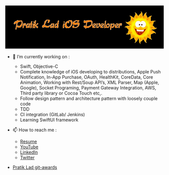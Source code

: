 ![image](https://github.com/pratik-123/pratik-123/blob/master/name.gif)

- 🔭 I’m currently working on :
    - Swift, Objective-C
    - Complete knowledge of iOS developing to distributions, Apple Push Notification, In-App Purchase, OAuth, HealthKit, CoreData, Core Animation, Working with Rest/Soup API’s, XML Parser, Map (Apple, Google), Socket Programing, Payment Gateway Integration, AWS, Third party library or Cocoa Touch etc,.
    - Follow design pattern and architecture pattern with loosely couple code
    - TDD
    - CI integration (GitLab/ Jenkins)
    - Learning SwiftUI framework

- 📫 How to reach me :
	- [Resume](https://pratik-123.github.io/vcard/)
	- [YouTube](https://www.youtube.com/c/PratikLad?sub_confirmation=1)
	- [LinkedIn](https://www.linkedin.com/in/pratik-lad-3280899b/)
	- [Twitter](https://twitter.com/Buntylad3)

- [Pratik Lad git-awards](http://git-awards.com/users/search?login=pratik-123)

<!--
	### Hello Friends 👋
**pratik-123/pratik-123** is a ✨ _special_ ✨ repository because its `README.md` (this file) appears on your GitHub profile.

Here are some ideas to get you started:

- 🔭 I’m currently working on ...
- 🌱 I’m currently learning ...
- 👯 I’m looking to collaborate on ...
- 🤔 I’m looking for help with ...
- 💬 Ask me about ...
- 📫 How to reach me: ...
- 😄 Pronouns: ...
- ⚡ Fun fact: ...
-->
